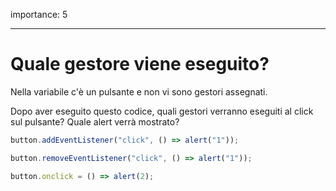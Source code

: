 importance: 5

---

# Quale gestore viene eseguito?

Nella variabile c'è un pulsante e non vi sono gestori assegnati.

Dopo aver eseguito questo codice, quali gestori verranno eseguiti al click sul pulsante? Quale alert verrà mostrato?

```js no-beautify
button.addEventListener("click", () => alert("1"));

button.removeEventListener("click", () => alert("1"));

button.onclick = () => alert(2);
```
